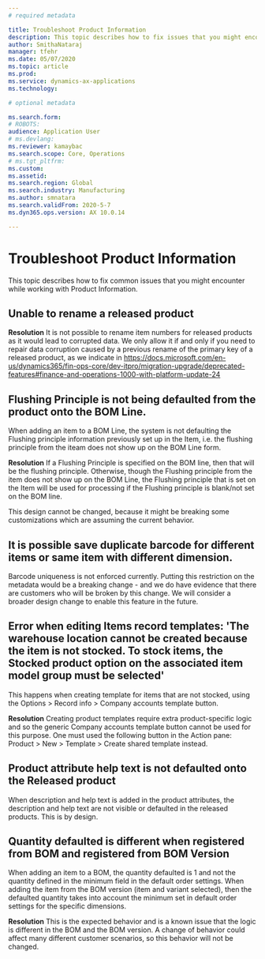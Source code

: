 ```yaml
---
# required metadata

title: Troubleshoot Product Information
description: This topic describes how to fix issues that you might encounter while working with Product Information.
author: SmithaNataraj
manager: tfehr
ms.date: 05/07/2020
ms.topic: article
ms.prod: 
ms.service: dynamics-ax-applications
ms.technology: 

# optional metadata

ms.search.form: 
# ROBOTS: 
audience: Application User
# ms.devlang: 
ms.reviewer: kamaybac
ms.search.scope: Core, Operations
# ms.tgt_pltfrm: 
ms.custom: 
ms.assetid: 
ms.search.region: Global
ms.search.industry: Manufacturing
ms.author: smnatara
ms.search.validFrom: 2020-5-7
ms.dyn365.ops.version: AX 10.0.14

---
```

# Troubleshoot Product Information
This topic describes how to fix common issues that you might encounter while working with Product Information.

##  Unable to rename a released product 
		
**Resolution**
It is not possible to rename item numbers for released products as it would lead to corrupted data. We only allow it if and only if you need to repair data corruption caused by a previous rename of the primary key of a released product, as we indicate in https://docs.microsoft.com/en-us/dynamics365/fin-ops-core/dev-itpro/migration-upgrade/deprecated-features#finance-and-operations-1000-with-platform-update-24

## Flushing Principle is not being defaulted from the product onto the BOM Line.
When adding an item to a BOM Line, the system is not defaulting the Flushing principle information previously set up in the Item, i.e. the flushing principle from the iteam does not show up on the BOM Line form.

**Resolution**
If a Flushing Principle is specified on the BOM line, then that will be the flushing principle. Otherwise, though the Flushing principle from the item does not show up on the BOM Line, the Flushing principle that is set on the Item will be used for processing if the Flushing principle is blank/not set on the BOM line.

This design cannot be changed, because it might be breaking some customizations which are assuming the current behavior.

## It is possible save duplicate barcode for different items or same item with different dimension.
Barcode uniqueness is not enforced currently. Putting this restriction on the metadata would be a breaking change - and we do have evidence that there are customers who will be broken by this change. We will consider a broader design change to enable this feature in the future.

## Error when editing Items record templates: 'The warehouse location cannot be created because the item is not stocked. To stock items, the Stocked product option on the associated item model group must be selected'
This happens when creating template for items that are not stocked, using the Options > Record info > Company accounts template button.

**Resolution**
Creating product templates require extra product-specific logic and so the generic Company accounts template button cannot be used for this purpose. One must used the following button in the Action pane: Product > New > Template > Create shared template instead.

## Product attribute help text is not defaulted onto the Released product
When description and help text is added in the product attributes, the description and help text are not visible or defaulted in the released products. This is by design. 

## Quantity defaulted is different when registered from BOM and registered from BOM Version 
When adding an item to a BOM, the quantity defaulted is 1 and not the quantity defined in the minimum field in the default order settings. When adding the item from the BOM version (item and variant selected), then the defaulted quantity takes into account the minimum set in default order settings for the specific dimensions.

**Resolution**
This is the expected behavior and is a known issue that the logic is different in the BOM and the BOM version. A change of behavior could affect many different customer scenarios, so this behavior will not be changed.

